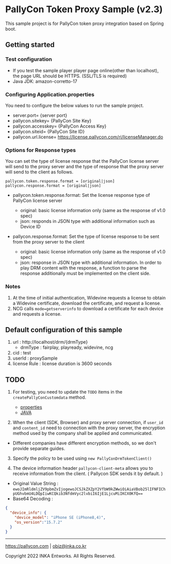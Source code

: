 # PallyCon Token Proxy Sample (v2.3)

This sample project is for PallyCon token proxy integration based on Spring boot.

## Getting started

### Test configuration

- If you test the sample player player page online(other than localhost), the page URL should be HTTPS. (SSL/TLS is required)
- Java JDK: amazon-corretto-17

### Configuring Application.properties

You need to configure the below values to run the sample project.

- server.port= {server port}
- pallycon.sitekey= {PallyCon Site Key}
- pallycon.accesskey= {PallyCon Access Key}
- pallycon.siteid= {PallyCon Site ID}
- pallycon.url.license= https://license.pallycon.com/ri/licenseManager.do

### Options for Response types

You can set the type of license response that the PallyCon license server will send to the proxy server and the type of response that the proxy server will send to the client as follows.

```
pallycon.token.response.format = [original|json]
pallycon.response.format = [original|json]
```

- pallycon.token.response.format: Set the license response type of PallyCon license server
    - original: basic license information only (same as the response of v1.0 spec)
    - json: responds in JSON type with additional information such as Device ID

- pallycon.response.format: Set the type of license response to be sent from the proxy server to the client
    - original: basic license information only (same as the response of v1.0 spec)
    - json: response in JSON type with additional information. In order to play DRM content with the response, a function to parse the response additionally must be implemented on the client side.


### Notes
1. At the time of initial authentication, Widevine requests a license to obtain a Widevine certificate, download the certificate, and request a license.
2. NCG calls `mode=getserverinfo` to download a certificate for each device and requests a license.


## Default configuration of this sample

1. url : http://localhost/drm/{drmType}
    - drmType : fairplay, playready, widevine, ncg
2. cid : test
3. userId : proxySample
4. license Rule : license duration is 3600 seconds


## TODO

1. For testing, you need to update the `TODO` items in the `createPallyConCustomdata` method.
    - [properties](../src/main/resources/application.properties)
    - [JAVA](../src/main/java/com/pallycon/sample/service/SampleService.java)

2. When the client (SDK, Browser) and proxy server connection, if `user_id` and `content_id` need to connection with the proxy server, the encryption method used by the company shall be applied and communicated.
- Different companies have different encryption methods, so we don't provide separate guides.


3. Specify the policy to be used using `new PallyConDrmTokenClient()`

4. The device information header `pallycon-client-meta` allows you to receive information from the client. ( Pallycon SDK sends it by default. )
- Original Value String : `ewoJImRldmljZV9pbmZvIjogewoJCSJkZXZpY2VfbW9kZWwiOiAiaVBob25lIFNFIChpUGhvbmU4LDQpIiwKCQkib3NfdmVyc2lvbiI6IjE1LjcuMiIKCX0KfQ==`
- Base64 Decoding :
```JSON
{
  "device_info": {
    "device_model": "iPhone SE (iPhone8,4)",
    "os_version":"15.7.2"
  }
}
```


***

https://pallycon.com | obiz@inka.co.kr

Copyright 2022 INKA Entworks. All Rights Reserved.
